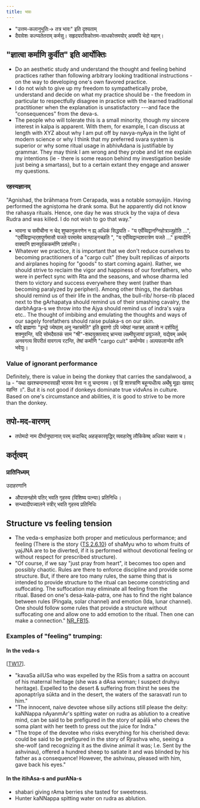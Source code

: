 ```yaml
---
title: भावः
---
```


- "उत्तम-कलानुभूतिः-> तत्र भावः" इति दृश्यताम्
- दैवावेशः कल्प्यतेतराम् कर्मसु। सहृदयरसिकोत्तम-साधकोत्तमयोर् अयमपि भेदो महान्।

## "ज्ञात्वा कर्माणि कुर्वीत" इति आर्योक्तिः

- Do an aesthetic study and understand the thought and feeling behind practices rather than following arbitrary looking traditional instructions - on the way to developing one's own favored practice.
- I do not wish to give up my freedom to sympathetically probe, understand and decide on what my practice should be - the freedom in particular to respectfully disagree in practice with the learned traditional practitioner when the explanation is unsatisfactory ---and face the "consequences" from the deva-s.
- The people who will tolerate this is a small minority, though my sincere interest in kalpa is apparent. With them, for example, I can discuss at length with XYZ about why I am put off by navya-nyAya in the light of modern science or why I think that my preferred svara system is superior  or why some ritual usage in abhivAdana is justifiable by grammar. They may think I am wrong and they probe and let me explain my intentions (ie - there is some reason behind my investigation beside just being a smartass), but to a certain extant they engage and answer my questions.

### रहस्यज्ञानम्
"Agnishad, the brāhmaṇa from Cerapada, was a notable somayājin. Having performed the agniṣṭoma he drank soma. But he apparently did not know the rahasya rituals. Hence, one day he was struck by the vajra of deva Rudra and was killed. I do not wish to go that way."

- भावना च समीचीना न चेद् शुष्कानुकरणेन न ह्य् अधिकं सिद्ध्यति - "य एवँव्विद्वानग्निहोत्रञ्जुहोति …",  "एवँव्विद्वान्दर्‌शपूर्णमासौ यजते परमामेव काष्ठाङ्गच्छति ", "य एवँव्विद्वान्दशरात्रेण यजते …" इत्यादीनि वाक्यानि ज्ञानपूर्वककर्माणि प्रशंसन्ति। 
- Whatever we practice, it is important that we don't reduce ourselves to becoming practitioners of a "cargo cult" (they built repilicas of airports and airplanes hoping for "goods" to start coming again).  Rather, we should strive to reclaim the vigor and happiness of our forefathers, who were in perfect sync with Rta and the seasons, and whose dharma led them to victory and success everywhere they went (rather than becoming paralyzed by peripheri). Among other things, the darbhas should remind us of their life in the andhas, the bull-rib/ horse-rib placed next to the gArhapatya should remind us of their smashing cavalry, the darbhAgra-s we throw into the Ajya should remind us of indra's vajra etc.. The thought of imbibing and emulating the thoughts and ways of our sagely forefathers should raise pulaka-s on our skin.
- यदि ब्राह्मणाः "इन्द्रो ज्येष्ठाम् अनु नक्षत्रमेति" इति ब्रुवाणो ऽपि ज्येष्ठां नक्षत्रम् आकाशे न दर्शयितुं शक्नुवन्ति, यदि सोमदैवतकं साम "श्री"-शब्दयुक्तत्वाद् भ्रान्त्या लक्ष्मीपूजायां प्रयुञ्जते, यद्येवम् अर्थम् अनवगत्य विपरीतं वावगत्य रटन्ति, तेषां कर्माणि "cargo cult" कर्माण्येव। अल्पफलान्येव तानि भवेयुः।

### Value of ignorant performance
Definitely, there is value in being the donkey that carries the sandalwood, a la - "यथा खरश्चन्दनभारवाही भारस्य वेत्ता न तु चन्दनस्य। एवं हि शास्त्राणि बहून्यधीत्य अर्थेषु मूढाः खरवद् वहन्ति ॥". But it is not good if donkeys dominate true vidvAns in culture. Based on one's circumstance and abilities, it is good to strive to be more than the donkey.


## तपो-मद-वारणम्

- तपोमदो नाम दीर्घानुष्ठानात् परम् कदाचिद् अहङ्कारवृद्धिर् व्यवहारेषु लौकिकेष्व् अधिका रूक्षता च।

## कर्तृत्वम्

### प्रातिनिध्यम्

उदाहरणानि
- औपासनहोमे पतिर् भवति गृहस्य (विशिष्य पत्न्याः) प्रतिनिधिः।
- सन्ध्यादीपज्वालने स्त्रीर् भवति गृहस्य प्रतिनिधिः

## Structure vs feeling tension

- The veda-s emphasize both proper and meticulous performance; and feeling (There is the story {[TS 2.6.10](https://archive.org/stream/Anandashram_Samskrita_Granthavali_Anandashram_Sanskrit_Series/ASS_042_Krishna_Yajurvediya_Taittiriya_Samhita_Part_5_-_Kasinath_Sastri_Agase_1946#page/n93/mode/1up)} of shaMyu who to whom fruits of yajJNA are to be diverted, if it is performed without devotional feeling or without respect for prescribed structure).
- "Of course, if we say "just pray from heart", it becomes too open and possibly chaotic. Rules are there to enforce discipline and provide some structure. But, if there are too many rules, the same thing that is intended to provide structure to the ritual can become constricting and suffocating. The suffocation may eliminate all feeling from the ritual. Based on one's desa-kala-patra, one has to find the right balance between rules (Pingala, solar channel) and emotion (Ida, lunar channel). One should follow some rules that provide a structure without suffocating one and allow one to add emotion to the ritual. Then one can make a connection." [NR_FB15](https://www.facebook.com/pvr108/posts/10153156010758284).


### Examples of "feeling" trumping:
#### In the veda-s 
\[[TW17](https://twitter.com/GhorAngirasa/status/853343223342878721)\].

- "kavaSa ailUSa who was expelled by the RSis from a sattra on account of his maternal heritage (she was a dAsa woman; I suspect druhyu heritage). Expelled to the desert & suffering from thirst he sees the aponaptrīya sūkta and in the desert, the waters of the sarasvatI run to him."
- "The innocent, naive devotee whose silly actions still please the deity: kaNNappa nAyanmAr's spitting water on rudra as ablution to a creative mind, can be said to be prefigured in the story of apālā who chews the soma plant with her teeth to press out the juice for Indra."
- "The trope of the devotee who risks everything for his cherished deva: could be said to be prefigured in the story of Rjrashva who, seeing a she-wolf (and recognizing it as the divine animal it was; I.e. Sent by the ashvinau), offered a hundred sheep to satiate it and was blinded by his father as a consequence! However, the ashvinau, pleased with him, gave back his eyes."

#### In the itihAsa-s and purANa-s
- shabari giving rAma berries she tasted for sweetness.
- Hunter kaNNappa spitting water on rudra as ablution.

